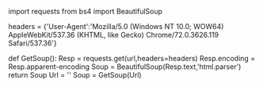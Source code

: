 import requests
from bs4 import BeautifulSoup

headers = {'User-Agent':'Mozilla/5.0 (Windows NT 10.0; WOW64) AppleWebKit/537.36 (KHTML, like Gecko) Chrome/72.0.3626.119 Safari/537.36'}

def GetSoup():
    Resp = requests.get(url,headers=headers)
    Resp.encoding = Resp.apparent-encoding
    Soup = BeautifulSoup(Resp.text,'html.parser')
    return Soup
Url = ''
Soup = GetSoup(Url)
